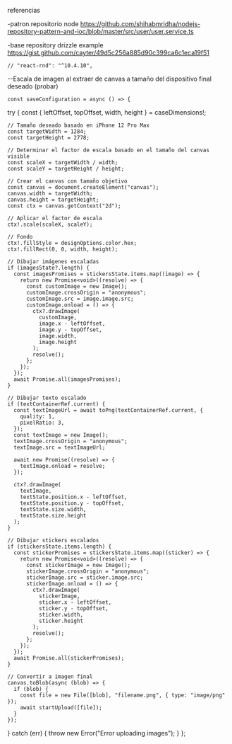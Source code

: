 
referencias

-patron repositorio node
https://github.com/shihabmridha/nodejs-repository-pattern-and-ioc/blob/master/src/user/user.service.ts

-base repository drizzle example
https://gist.github.com/cayter/49d5c256a885d90c399ca6c1eca19f51


    // "react-rnd": "^10.4.10",

--Escala de imagen al extraer de canvas a tamaño del dispositivo final deseado (probar)

    const saveConfiguration = async () => {
  try {
    const { leftOffset, topOffset, width, height } = caseDimensions!;
    
    // Tamaño deseado basado en iPhone 12 Pro Max
    const targetWidth = 1284;
    const targetHeight = 2778;

    // Determinar el factor de escala basado en el tamaño del canvas visible
    const scaleX = targetWidth / width;
    const scaleY = targetHeight / height;

    // Crear el canvas con tamaño objetivo
    const canvas = document.createElement("canvas");
    canvas.width = targetWidth;
    canvas.height = targetHeight;
    const ctx = canvas.getContext("2d");

    // Aplicar el factor de escala
    ctx!.scale(scaleX, scaleY);

    // Fondo
    ctx!.fillStyle = designOptions.color.hex;
    ctx!.fillRect(0, 0, width, height);

    // Dibujar imágenes escaladas
    if (imagesState?.length) {
      const imagesPromises = stickersState.items.map((image) => {
        return new Promise<void>((resolve) => {
          const customImage = new Image();
          customImage.crossOrigin = "anonymous";
          customImage.src = image.image.src;
          customImage.onload = () => {
            ctx?.drawImage(
              customImage,
              image.x - leftOffset,
              image.y - topOffset,
              image.width,
              image.height
            );
            resolve();
          };
        });
      });
      await Promise.all(imagesPromises);
    }

    // Dibujar texto escalado
    if (textContainerRef.current) {
      const textImageUrl = await toPng(textContainerRef.current, {
        quality: 1,
        pixelRatio: 3,
      });
      const textImage = new Image();
      textImage.crossOrigin = "anonymous";
      textImage.src = textImageUrl;

      await new Promise((resolve) => {
        textImage.onload = resolve;
      });

      ctx?.drawImage(
        textImage,
        textState.position.x - leftOffset,
        textState.position.y - topOffset,
        textState.size.width,
        textState.size.height
      );
    }

    // Dibujar stickers escalados
    if (stickersState.items.length) {
      const stickerPromises = stickersState.items.map((sticker) => {
        return new Promise<void>((resolve) => {
          const stickerImage = new Image();
          stickerImage.crossOrigin = "anonymous";
          stickerImage.src = sticker.image.src;
          stickerImage.onload = () => {
            ctx?.drawImage(
              stickerImage,
              sticker.x - leftOffset,
              sticker.y - topOffset,
              sticker.width,
              sticker.height
            );
            resolve();
          };
        });
      });
      await Promise.all(stickerPromises);
    }

    // Convertir a imagen final
    canvas.toBlob(async (blob) => {
      if (blob) {
        const file = new File([blob], "filename.png", { type: "image/png" });
        await startUpload([file]);
      }
    });
  } catch (err) {
    throw new Error("Error uploading images");
  }
};
